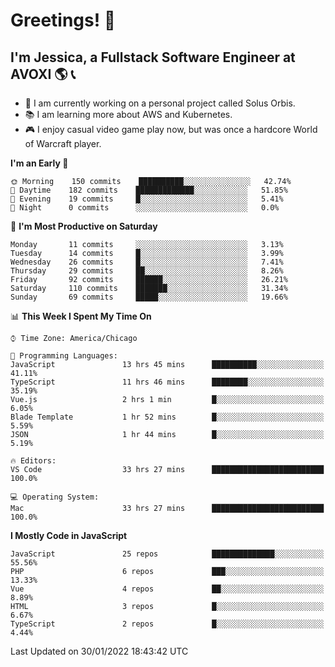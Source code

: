 # Greetings! 🧠

## I'm Jessica, a Fullstack Software Engineer at AVOXI 🌎 📞

- 🌟 I am currently working on a personal project called Solus Orbis.
- 📚 I am learning more about AWS and Kubernetes.
- 🎮 I enjoy casual video game play now, but was once a hardcore World of Warcraft player.

<!--START_SECTION:waka-->
**I'm an Early 🐤** 

```text
🌞 Morning    150 commits    ██████████░░░░░░░░░░░░░░░   42.74% 
🌆 Daytime    182 commits    █████████████░░░░░░░░░░░░   51.85% 
🌃 Evening    19 commits     █░░░░░░░░░░░░░░░░░░░░░░░░   5.41% 
🌙 Night      0 commits      ░░░░░░░░░░░░░░░░░░░░░░░░░   0.0%

```
📅 **I'm Most Productive on Saturday** 

```text
Monday       11 commits     ░░░░░░░░░░░░░░░░░░░░░░░░░   3.13% 
Tuesday      14 commits     █░░░░░░░░░░░░░░░░░░░░░░░░   3.99% 
Wednesday    26 commits     █░░░░░░░░░░░░░░░░░░░░░░░░   7.41% 
Thursday     29 commits     ██░░░░░░░░░░░░░░░░░░░░░░░   8.26% 
Friday       92 commits     ██████░░░░░░░░░░░░░░░░░░░   26.21% 
Saturday     110 commits    ███████░░░░░░░░░░░░░░░░░░   31.34% 
Sunday       69 commits     █████░░░░░░░░░░░░░░░░░░░░   19.66%

```


📊 **This Week I Spent My Time On** 

```text
⌚︎ Time Zone: America/Chicago

💬 Programming Languages: 
JavaScript               13 hrs 45 mins      ██████████░░░░░░░░░░░░░░░   41.11% 
TypeScript               11 hrs 46 mins      ████████░░░░░░░░░░░░░░░░░   35.19% 
Vue.js                   2 hrs 1 min         █░░░░░░░░░░░░░░░░░░░░░░░░   6.05% 
Blade Template           1 hr 52 mins        █░░░░░░░░░░░░░░░░░░░░░░░░   5.59% 
JSON                     1 hr 44 mins        █░░░░░░░░░░░░░░░░░░░░░░░░   5.19%

🔥 Editors: 
VS Code                  33 hrs 27 mins      █████████████████████████   100.0%

💻 Operating System: 
Mac                      33 hrs 27 mins      █████████████████████████   100.0%

```

**I Mostly Code in JavaScript** 

```text
JavaScript               25 repos            ██████████████░░░░░░░░░░░   55.56% 
PHP                      6 repos             ███░░░░░░░░░░░░░░░░░░░░░░   13.33% 
Vue                      4 repos             ██░░░░░░░░░░░░░░░░░░░░░░░   8.89% 
HTML                     3 repos             █░░░░░░░░░░░░░░░░░░░░░░░░   6.67% 
TypeScript               2 repos             █░░░░░░░░░░░░░░░░░░░░░░░░   4.44%

```



 Last Updated on 30/01/2022 18:43:42 UTC
<!--END_SECTION:waka-->

<!--
**jessikuh/jessikuh** is a ✨ _special_ ✨ repository because its `README.md` (this file) appears on your GitHub profile.

Here are some ideas to get you started:

- 🔭 I’m currently working on ...
- 🌱 I’m currently learning ...
- 👯 I’m looking to collaborate on ...
- 🤔 I’m looking for help with ...
- 💬 Ask me about ...
- 📫 How to reach me: ...
- 😄 Pronouns: ...
- ⚡ Fun fact: ...
-->

